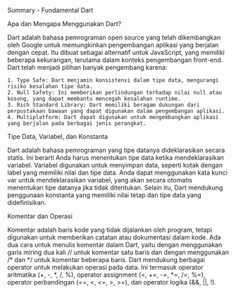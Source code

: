 Summary - Fundamental Dart

Apa dan Mengapa Menggunakan Dart?

Dart adalah bahasa pemrograman open source yang telah dikembangkan oleh Google untuk memungkinkan pengembangan aplikasi yang berjalan dengan cepat. Itu dibuat sebagai alternatif untuk JavaScript, yang memiliki beberapa kekurangan, terutama dalam konteks pengembangan front-end. Dart telah menjadi pilihan banyak pengembang karena:

    1. Type Safe: Dart menjamin konsistensi dalam tipe data, mengurangi risiko kesalahan tipe data.
    2. Null Safety: Ini memberikan perlindungan terhadap nilai null atau kosong, yang dapat membantu mencegah kesalahan runtime.
    3. Rich Standard Library: Dart memiliki beragam dukungan dari perpustakaan bawaan yang dapat digunakan dalam pengembangan aplikasi.
    4. Multiplatform: Dart dapat digunakan untuk mengembangkan aplikasi yang berjalan pada berbagai jenis perangkat.

Tipe Data, Variabel, dan Konstanta

Dart adalah bahasa pemrograman yang tipe datanya dideklarasikan secara statis. Ini berarti Anda harus menentukan tipe data ketika mendeklarasikan variabel. Variabel digunakan untuk menyimpan data, seperti kotak dengan label yang memiliki nilai dan tipe data. Anda dapat menggunakan kata kunci var untuk mendeklarasikan variabel, yang akan secara otomatis menentukan tipe datanya jika tidak ditentukan. Selain itu, Dart mendukung penggunaan konstanta yang memiliki nilai tetap dan tipe data yang didefinisikan. 

Komentar dan Operasi

Komentar adalah baris kode yang tidak dijalankan oleh program, tetapi digunakan untuk memberikan catatan atau dokumentasi dalam kode. Ada dua cara untuk menulis komentar dalam Dart, yaitu dengan menggunakan garis miring dua kali // untuk komentar satu baris dan dengan menggunakan /* dan */ untuk komentar beberapa baris. Dart mendukung berbagai operator untuk melakukan operasi pada data. Ini termasuk operator aritmatika (+, -, *, /, %), operator assignment (=, +=, -=, *=, /=, %=), operator perbandingan (==, <, <=, >, >=), dan operator logika (&&, ||, !).

